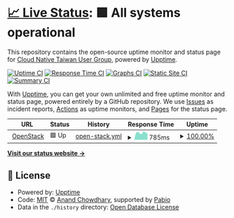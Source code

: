# [📈 Live Status](https://status.cloudnative.tw): <!--live status--> **🟩 All systems operational**

This repository contains the open-source uptime monitor and status page for [Cloud Native Taiwan User Group](https://cloudnative.tw), powered by [Upptime](https://github.com/upptime/upptime).

[![Uptime CI](https://github.com/cloud-native-taiwan/status-infra-labs/workflows/Uptime%20CI/badge.svg)](https://github.com/cloud-native-taiwan/status-infra-labs/actions?query=workflow%3A%22Uptime+CI%22)
[![Response Time CI](https://github.com/cloud-native-taiwan/status-infra-labs/workflows/Response%20Time%20CI/badge.svg)](https://github.com/cloud-native-taiwan/status-infra-labs/actions?query=workflow%3A%22Response+Time+CI%22)
[![Graphs CI](https://github.com/cloud-native-taiwan/status-infra-labs/workflows/Graphs%20CI/badge.svg)](https://github.com/cloud-native-taiwan/status-infra-labs/actions?query=workflow%3A%22Graphs+CI%22)
[![Static Site CI](https://github.com/cloud-native-taiwan/status-infra-labs/workflows/Static%20Site%20CI/badge.svg)](https://github.com/cloud-native-taiwan/status-infra-labs/actions?query=workflow%3A%22Static+Site+CI%22)
[![Summary CI](https://github.com/cloud-native-taiwan/status-infra-labs/workflows/Summary%20CI/badge.svg)](https://github.com/cloud-native-taiwan/status-infra-labs/actions?query=workflow%3A%22Summary+CI%22)

With [Upptime](https://upptime.js.org), you can get your own unlimited and free uptime monitor and status page, powered entirely by a GitHub repository. We use [Issues](https://github.com/cloud-native-taiwan/status-infra-labs/issues) as incident reports, [Actions](https://github.com/cloud-native-taiwan/status-infra-labs/actions) as uptime monitors, and [Pages](https://status.cloudnative.tw) for the status page.

<!--start: status pages-->
<!-- This summary is generated by Upptime (https://github.com/upptime/upptime) -->
<!-- Do not edit this manually, your changes will be overwritten -->
<!-- prettier-ignore -->
| URL | Status | History | Response Time | Uptime |
| --- | ------ | ------- | ------------- | ------ |
| <img alt="" src="https://icons.duckduckgo.com/ip3/openstack.cloudnative.tw.ico" height="13"> [OpenStack](https://openstack.cloudnative.tw) | 🟩 Up | [open-stack.yml](https://github.com/cloud-native-taiwan/status-infra-labs/commits/HEAD/history/open-stack.yml) | <details><summary><img alt="Response time graph" src="./graphs/open-stack/response-time-week.png" height="20"> 785ms</summary><br><a href="https://status.cloudnative.tw/history/open-stack"><img alt="Response time 700" src="https://img.shields.io/endpoint?url=https%3A%2F%2Fraw.githubusercontent.com%2Fcloud-native-taiwan%2Fstatus-infra-labs%2FHEAD%2Fapi%2Fopen-stack%2Fresponse-time.json"></a><br><a href="https://status.cloudnative.tw/history/open-stack"><img alt="24-hour response time 829" src="https://img.shields.io/endpoint?url=https%3A%2F%2Fraw.githubusercontent.com%2Fcloud-native-taiwan%2Fstatus-infra-labs%2FHEAD%2Fapi%2Fopen-stack%2Fresponse-time-day.json"></a><br><a href="https://status.cloudnative.tw/history/open-stack"><img alt="7-day response time 785" src="https://img.shields.io/endpoint?url=https%3A%2F%2Fraw.githubusercontent.com%2Fcloud-native-taiwan%2Fstatus-infra-labs%2FHEAD%2Fapi%2Fopen-stack%2Fresponse-time-week.json"></a><br><a href="https://status.cloudnative.tw/history/open-stack"><img alt="30-day response time 708" src="https://img.shields.io/endpoint?url=https%3A%2F%2Fraw.githubusercontent.com%2Fcloud-native-taiwan%2Fstatus-infra-labs%2FHEAD%2Fapi%2Fopen-stack%2Fresponse-time-month.json"></a><br><a href="https://status.cloudnative.tw/history/open-stack"><img alt="1-year response time 700" src="https://img.shields.io/endpoint?url=https%3A%2F%2Fraw.githubusercontent.com%2Fcloud-native-taiwan%2Fstatus-infra-labs%2FHEAD%2Fapi%2Fopen-stack%2Fresponse-time-year.json"></a></details> | <details><summary><a href="https://status.cloudnative.tw/history/open-stack">100.00%</a></summary><a href="https://status.cloudnative.tw/history/open-stack"><img alt="All-time uptime 100.00%" src="https://img.shields.io/endpoint?url=https%3A%2F%2Fraw.githubusercontent.com%2Fcloud-native-taiwan%2Fstatus-infra-labs%2FHEAD%2Fapi%2Fopen-stack%2Fuptime.json"></a><br><a href="https://status.cloudnative.tw/history/open-stack"><img alt="24-hour uptime 100.00%" src="https://img.shields.io/endpoint?url=https%3A%2F%2Fraw.githubusercontent.com%2Fcloud-native-taiwan%2Fstatus-infra-labs%2FHEAD%2Fapi%2Fopen-stack%2Fuptime-day.json"></a><br><a href="https://status.cloudnative.tw/history/open-stack"><img alt="7-day uptime 100.00%" src="https://img.shields.io/endpoint?url=https%3A%2F%2Fraw.githubusercontent.com%2Fcloud-native-taiwan%2Fstatus-infra-labs%2FHEAD%2Fapi%2Fopen-stack%2Fuptime-week.json"></a><br><a href="https://status.cloudnative.tw/history/open-stack"><img alt="30-day uptime 100.00%" src="https://img.shields.io/endpoint?url=https%3A%2F%2Fraw.githubusercontent.com%2Fcloud-native-taiwan%2Fstatus-infra-labs%2FHEAD%2Fapi%2Fopen-stack%2Fuptime-month.json"></a><br><a href="https://status.cloudnative.tw/history/open-stack"><img alt="1-year uptime 100.00%" src="https://img.shields.io/endpoint?url=https%3A%2F%2Fraw.githubusercontent.com%2Fcloud-native-taiwan%2Fstatus-infra-labs%2FHEAD%2Fapi%2Fopen-stack%2Fuptime-year.json"></a></details>

<!--end: status pages-->

[**Visit our status website →**](https://status.cloudnative.tw)

## 📄 License

- Powered by: [Upptime](https://github.com/upptime/upptime)
- Code: [MIT](./LICENSE) © [Anand Chowdhary](https://anandchowdhary.com), supported by [Pabio](https://pabio.com)
- Data in the `./history` directory: [Open Database License](https://opendatacommons.org/licenses/odbl/1-0/)
